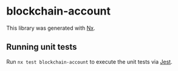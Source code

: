 # blockchain-account

This library was generated with [Nx](https://nx.dev).

## Running unit tests

Run `nx test blockchain-account` to execute the unit tests via [Jest](https://jestjs.io).
